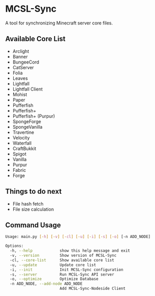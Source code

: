 # MCSL-Sync

A tool for synchronizing Minecraft server core files.

## Available Core List

- Arclight
- Banner
- BungeeCord
- CatServer
- Folia
- Leaves
- Lightfall
- Lightfall Client
- Mohist
- Paper
- Pufferfish
- Pufferfish+
- Pufferfish+ (Purpur)
- SpongeForge
- SpongeVanilla
- Travertine
- Velocity
- Waterfall
- CraftBukkit
- Spigot
- Vanilla
- Purpur
- Fabric
- Forge

## Things to do next
- File hash fetch
- File size calculation

## Command Usage

```bash
Usage: main.py [-h] [-v] [-cl] [-u] [-i] [-s] [-o] [-n ADD_NODE]

Options:
  -h, --help            show this help message and exit
  -v, --version         Show version of MCSL-Sync
  -cl, --core-list      Show available core list
  -u, --update          Update core list
  -i, --init            Init MCSL-Sync configuration
  -s, --server          Run MCSL-Sync API server
  -o, --optimize        Optimize Database
  -n ADD_NODE, --add-node ADD_NODE
                        Add MCSL-Sync-Nodeside Client
```
